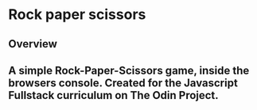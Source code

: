 <h1>Rock paper scissors</h1>

<h2>Overview<h2>

<p>A simple Rock-Paper-Scissors game, inside the browsers console. 
Created for the Javascript Fullstack curriculum on The Odin Project.<p>